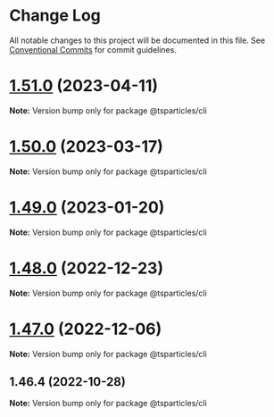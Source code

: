 # Change Log

All notable changes to this project will be documented in this file.
See [Conventional Commits](https://conventionalcommits.org) for commit guidelines.

# [1.51.0](https://github.com/tsparticles/cli/compare/@tsparticles/cli@1.50.0...@tsparticles/cli@1.51.0) (2023-04-11)

**Note:** Version bump only for package @tsparticles/cli





# [1.50.0](https://github.com/tsparticles/cli/compare/@tsparticles/cli@1.49.0...@tsparticles/cli@1.50.0) (2023-03-17)

**Note:** Version bump only for package @tsparticles/cli





# [1.49.0](https://github.com/tsparticles/cli/compare/@tsparticles/cli@1.48.0...@tsparticles/cli@1.49.0) (2023-01-20)

**Note:** Version bump only for package @tsparticles/cli





# [1.48.0](https://github.com/tsparticles/cli/compare/@tsparticles/cli@1.47.0...@tsparticles/cli@1.48.0) (2022-12-23)

**Note:** Version bump only for package @tsparticles/cli





# [1.47.0](https://github.com/tsparticles/cli/compare/@tsparticles/cli@1.46.4...@tsparticles/cli@1.47.0) (2022-12-06)

**Note:** Version bump only for package @tsparticles/cli





## 1.46.4 (2022-10-28)

**Note:** Version bump only for package @tsparticles/cli
